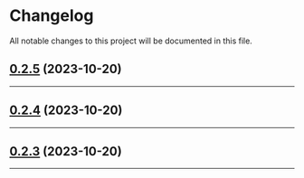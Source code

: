 <!--- BEGIN HEADER -->
# Changelog

All notable changes to this project will be documented in this file.
<!--- END HEADER -->

## [0.2.5](https://github.com/jonas-elias/mercado-software-expert/compare/v0.2.4...v0.2.5) (2023-10-20)


---

## [0.2.4](https://github.com/jonas-elias/mercado-software-expert/compare/v0.2.3...v0.2.4) (2023-10-20)


---

## [0.2.3](https://github.com/jonas-elias/mercado-software-expert/compare/v0.2.2...v0.2.3) (2023-10-20)


---

